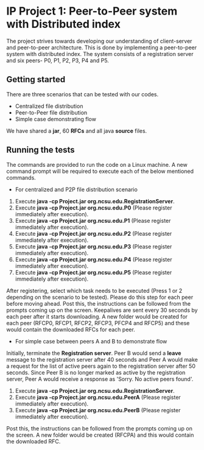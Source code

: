# IP Project 1: Peer-to-Peer system with Distributed index
The project strives towards developing our understanding of client-server and peer-to-peer architecture. This is done by implementing a peer-to-peer system with distributed index. The system consists of a registration server and six peers- P0, P1, P2, P3, P4 and P5.
## Getting started
There are three scenarios that can be tested with our codes.

* Centralized file distribution
* Peer-to-Peer file distribution
* Simple case demonstrating flow

We have shared a **jar**, 60 **RFCs** and all java **source** files. 
## Running the tests
The commands are provided to run the code on a Linux machine. A new command prompt will be required to execute each of the below mentioned commands.

* For centralized and P2P file distribution scenario

1. Execute **java -cp Project.jar org.ncsu.edu.RegistrationServer**.
2. Execute **java -cp Project.jar org.ncsu.edu.P0** (Please register immediately after execution).
3. Execute **java -cp Project.jar org.ncsu.edu.P1** (Please register immediately after execution).
4. Execute **java -cp Project.jar org.ncsu.edu.P2** (Please register immediately after execution).
5. Execute **java -cp Project.jar org.ncsu.edu.P3** (Please register immediately after execution).
6. Execute **java -cp Project.jar org.ncsu.edu.P4** (Please register immediately after execution).
7. Execute **java -cp Project.jar org.ncsu.edu.P5** (Please register immediately after execution).

After registering, select which task needs to be executed (Press 1 or 2 depending on the scenario to be tested). Please do this step for each peer before moving ahead. Post this, the instructions can be followed from the prompts coming up on the screen. Keepalives are sent every 30 seconds by each peer after it starts downloading. A new folder would be created for each peer (RFCP0, RFCP1, RFCP2, RFCP3, PFCP4 and RFCP5) and these would contain the downloaded RFCs for each peer.

* For simple case between peers A and B to demonstrate flow

Initially, terminate the **Registration server**. Peer B would send a **leave** message to the registration server after 40 seconds and Peer A would make a request for the list of active peers again to the registration server after 50 seconds. Since Peer B is no longer marked as active by the registration server, Peer A would receive a response as 'Sorry. No active peers found'.


1. Execute **java -cp Project.jar org.ncsu.edu.RegistrationServer**.
2. Execute **java -cp Project.jar org.ncsu.edu.PeerA** (Please register immediately after execution).
3. Execute **java -cp Project.jar org.ncsu.edu.PeerB** (Please register immediately after execution).

Post this, the instructions can be followed from the prompts coming up on the screen. A new folder would be created (RFCPA) and this would contain the downloaded RFC.
